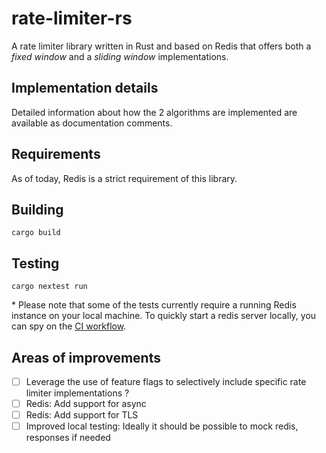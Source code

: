 # rate-limiter-rs

A rate limiter library written in Rust and based on Redis that offers
both a _fixed window_ and a _sliding window_ implementations.

## Implementation details

Detailed information about how the 2 algorithms are implemented are
available as documentation comments.

## Requirements

As of today, Redis is a strict requirement of this library.

## Building

```shell
cargo build
```

## Testing

```shell
cargo nextest run
```

&ast; Please note that some of the tests currently require a running Redis
instance on your local machine. To quickly start a redis server locally, you
can spy on the [CI workflow](../.github/workflows/rate_limiter_rs.yml).

## Areas of improvements

- [ ] Leverage the use of feature flags to selectively include specific
rate limiter implementations ?
- [ ] Redis: Add support for async
- [ ] Redis: Add support for TLS
- [ ] Improved local testing: Ideally it should be possible to mock redis,
responses if needed
